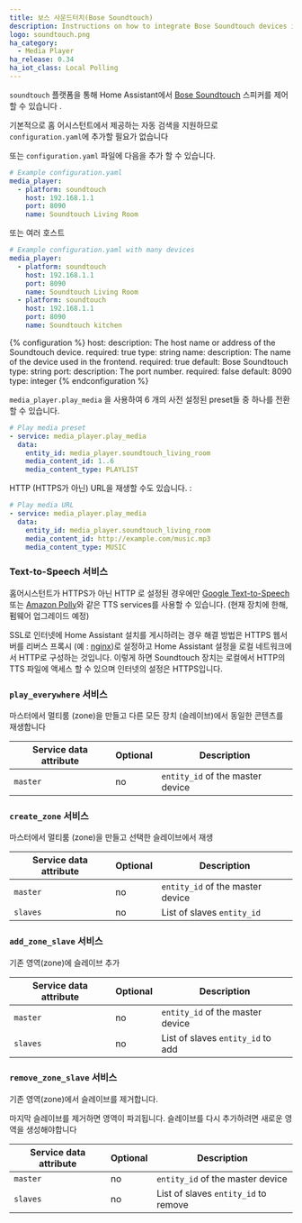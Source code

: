 ```yaml
---
title: 보스 사운드터치(Bose Soundtouch)
description: Instructions on how to integrate Bose Soundtouch devices into Home Assistant.
logo: soundtouch.png
ha_category:
  - Media Player
ha_release: 0.34
ha_iot_class: Local Polling
---
```


`soundtouch` 플랫폼을 통해 Home Assistant에서 [Bose Soundtouch](https://www.soundtouch.com/) 스피커를 제어 할 수 있습니다 .

기본적으로 홈 어시스턴트에서 제공하는 자동 검색을 지원하므로 `configuration.yaml`에 추가할 필요가 없습니다 

또는 `configuration.yaml` 파일에 다음을 추가 할 수 있습니다.

```yaml
# Example configuration.yaml
media_player:
  - platform: soundtouch
    host: 192.168.1.1
    port: 8090
    name: Soundtouch Living Room
```

또는 여러 호스트

```yaml
# Example configuration.yaml with many devices
media_player:
  - platform: soundtouch
    host: 192.168.1.1
    port: 8090
    name: Soundtouch Living Room
  - platform: soundtouch
    host: 192.168.1.1
    port: 8090
    name: Soundtouch kitchen
```

{% configuration %}
host:
  description: The host name or address of the Soundtouch device.
  required: true
  type: string
name:
  description: The name of the device used in the frontend.
  required: true
  default: Bose Soundtouch
  type: string
port:
  description: The port number.
  required: false
  default: 8090
  type: integer
{% endconfiguration %}

```media_player.play_media``` 을 사용하여 6 개의 사전 설정된 preset들 중 하나를 전환할 수 있습니다.

```yaml
# Play media preset
- service: media_player.play_media
  data:
    entity_id: media_player.soundtouch_living_room
    media_content_id: 1..6
    media_content_type: PLAYLIST
```

HTTP (HTTPS가 아닌) URL을 재생할 수도 있습니다. :

```yaml
# Play media URL
- service: media_player.play_media
  data:
    entity_id: media_player.soundtouch_living_room
    media_content_id: http://example.com/music.mp3
    media_content_type: MUSIC
```

### Text-to-Speech 서비스

홈어시스턴트가 HTTPS가 아닌 HTTP 로 설정된 경우에만 [Google Text-to-Speech](/integrations/google_translate) 또는 [Amazon Polly](/integrations/amazon_polly)와 같은 TTS services를 사용할 수 있습니다. (현재 장치에 한해, 펌웨어 업그레이드 예정)

SSL로 인터넷에 Home Assistant 설치를 게시하려는 경우 해결 방법은 HTTPS 웹서버를 리버스 프록시 (예 : [nginx](/docs/ecosystem/nginx/))로 설정하고 Home Assistant 설정을 로컬 네트워크에서 HTTP로 구성하는 것입니다. 이렇게 하면 Soundtouch 장치는 로컬에서 HTTP의 TTS 파일에 액세스 할 수 있으며 인터넷의 설정은 HTTPS입니다.

### `play_everywhere` 서비스

마스터에서 멀티룸 (zone)을 만들고 다른 모든 장치 (슬레이브)에서 동일한 콘텐츠를 재생합니다

| Service data attribute | Optional | Description |
| ---------------------- | -------- | ----------- |
| `master` | no | `entity_id` of the master device

### `create_zone` 서비스

마스터에서 멀티룸 (zone)을 만들고 선택한 슬레이브에서 재생

| Service data attribute | Optional | Description |
| ---------------------- | -------- | ----------- |
| `master` | no | `entity_id` of the master device|
| `slaves` | no | List of slaves `entity_id`      |

### `add_zone_slave` 서비스

기존 영역(zone)에 슬레이브 추가

| Service data attribute | Optional | Description  |
| ---------------------- | -------- | ------------ |
| `master` | no | `entity_id` of the master device |
| `slaves` | no | List of slaves `entity_id` to add|

### `remove_zone_slave` 서비스

기존 영역(zone)에서 슬레이브를 제거합니다.

마지막 슬레이브를 제거하면 영역이 파괴됩니다. 슬레이브를 다시 추가하려면 새로운 영역을 생성해야합니다

| Service data attribute | Optional | Description      |
| ---------------------- | -------- | ---------------- |
| `master` | no | `entity_id` of the master device     |
| `slaves` | no | List of slaves `entity_id` to remove |
